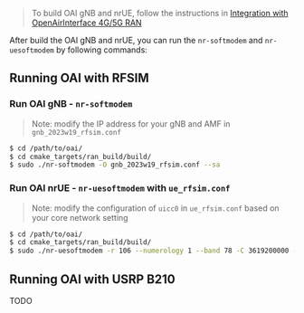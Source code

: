 
> To build OAI gNB and nrUE, follow the instructions in [Integration with OpenAirInterface 4G/5G RAN](https://gitlab.eurecom.fr/mosaic5g/flexric/-/tree/br-flexric?ref_type=heads#31-integration-with-openairinterface-4g5g-ran)

After build the OAI gNB and nrUE, you can run the `nr-softmodem` and `nr-uesoftmodem` by following commands:

## Running OAI with RFSIM
### Run OAI gNB - `nr-softmodem`
> Note: modify the IP address for your gNB and AMF in `gnb_2023w19_rfsim.conf`
```bash
$ cd /path/to/oai/
$ cd cmake_targets/ran_build/build/
$ sudo ./nr-softmodem -O gnb_2023w19_rfsim.conf --sa
```
### Run OAI nrUE - `nr-uesoftmodem` with `ue_rfsim.conf`
> Note: modify the configuration of `uicc0` in `ue_rfsim.conf` based on your core network setting
```bash
$ cd /path/to/oai/
$ cd cmake_targets/ran_build/build/
$ sudo ./nr-uesoftmodem -r 106 --numerology 1 --band 78 -C 3619200000 --rfsim --sa --nokrnmod -O ue_rfsim.conf
```

## Running OAI with USRP B210
TODO